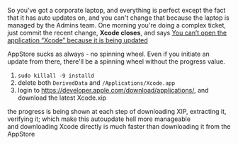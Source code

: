 So you've got a corporate laptop, and everything is perfect except the fact that it has auto updates on, and you can't change that because the laptop is managed by the Admins team.
One morning you're doing a complex ticket, just commit the recent change, **Xcode closes**, and says [You can’t open the application “Xcode” because it is being updated](https://developer.apple.com/forums/thread/703098)

AppStore sucks as always - no spinning wheel. Even if you initiate an update from there, there'll be a spinning wheel without the progress value.

1. `sudo killall -9 installd`
2. delete both `DerivedData` and `/Applications/Xcode.app`
3. login to https://developer.apple.com/download/applications/, and download the latest Xcode.xip

the progress is being shown at each step of downloading XIP, extracting it, verifying it; which make this autoupdate hell more manageable <br>
and downloading Xcode directly is much faster than downloading it from the AppStore

